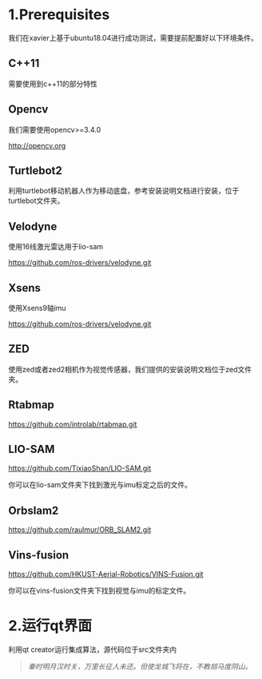 # 1.Prerequisites

我们在xavier上基于ubuntu18.04进行成功测试，需要提前配置好以下环境条件。

## C++11

需要使用到c++11的部分特性

## Opencv

我们需要使用opencv>=3.4.0

http://opencv.org

## Turtlebot2

利用turtlebot移动机器人作为移动底盘，参考安装说明文档进行安装，位于turtlebot文件夹。

## Velodyne

使用16线激光雷达用于lio-sam

 https://github.com/ros-drivers/velodyne.git

## Xsens

使用Xsens9轴imu

 https://github.com/ros-drivers/velodyne.git

## ZED

使用zed或者zed2相机作为视觉传感器，我们提供的安装说明文档位于zed文件夹。

## Rtabmap

https://github.com/introlab/rtabmap.git

## LIO-SAM

https://github.com/TixiaoShan/LIO-SAM.git

你可以在lio-sam文件夹下找到激光与imu标定之后的文件。

## Orbslam2

https://github.com/raulmur/ORB_SLAM2.git

## Vins-fusion

https://github.com/HKUST-Aerial-Robotics/VINS-Fusion.git

你可以在vins-fusion文件夹下找到视觉与imu的标定文件。

# 2.运行qt界面

利用qt creator运行集成算法，源代码位于src文件夹内


> *秦时明月汉时关，万里长征人未还。但使龙城飞将在，不教胡马度阴山。*
